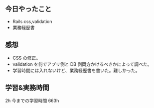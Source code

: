 ## 今日やったこと

- Rails css,validation
- 業務経歴書

## 感想

- CSS の修正。
- validation を何でアプリ側と DB 側両方かけるべきかによって調べた。
- 学習時間には入れないけど、業務経歴書を書いた。難しかった。

## 学習&実務時間

2h
今までの学習時間 663h
